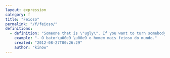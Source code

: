 ```yaml
---
layout: expression
category: f
title: "Feioso"
permalink: "/f/feioso/"
definitions:
  - definition: "Someone that is \"ugly\". If you want to turn somebody down after that person came to talk to you, you can say \"Sai daqui seu feioso.\". It would be translated more or less like \"Get out your ugly bastard\"."
    example: "- O bator\u00e9 \u00e9 o homem mais feioso do mundo."
    created: "2012-08-27T00:26:29"
    author: "kinow"
---
```

